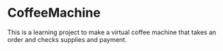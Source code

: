 # CoffeeMachine
This is a learning project to make a virtual coffee machine that takes an order and checks supplies and payment.
